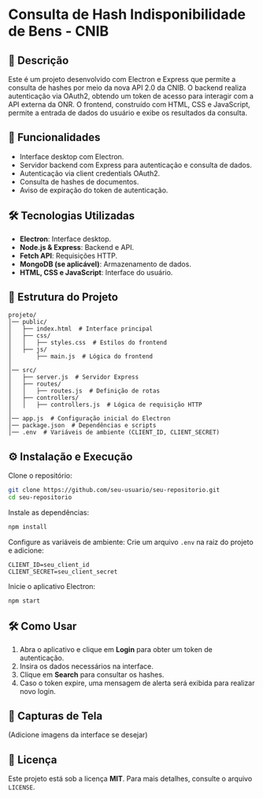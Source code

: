 # Consulta de Hash Indisponibilidade de Bens - CNIB

## 📌 Descrição

Este é um projeto desenvolvido com Electron e Express que permite a consulta de hashes por meio da nova API 2.0 da CNIB. O backend realiza autenticação via OAuth2, obtendo um token de acesso para interagir com a API externa da ONR. O frontend, construído com HTML, CSS e JavaScript, permite a entrada de dados do usuário e exibe os resultados da consulta.

## 🚀 Funcionalidades

- Interface desktop com Electron.
- Servidor backend com Express para autenticação e consulta de dados.
- Autenticação via client credentials OAuth2.
- Consulta de hashes de documentos.
- Aviso de expiração do token de autenticação.

## 🛠️ Tecnologias Utilizadas

- **Electron**: Interface desktop.
- **Node.js & Express**: Backend e API.
- **Fetch API**: Requisições HTTP.
- **MongoDB (se aplicável)**: Armazenamento de dados.
- **HTML, CSS e JavaScript**: Interface do usuário.

## 📂 Estrutura do Projeto

```
projeto/
│── public/
│   ├── index.html  # Interface principal
│   ├── css/
│   │   ├── styles.css  # Estilos do frontend
│   ├── js/
│       ├── main.js  # Lógica do frontend
│
│── src/
│   ├── server.js  # Servidor Express
│   ├── routes/
│   │   ├── routes.js  # Definição de rotas
│   ├── controllers/
│   │   ├── controllers.js  # Lógica de requisição HTTP
│
│── app.js  # Configuração inicial do Electron
│── package.json  # Dependências e scripts
│── .env  # Variáveis de ambiente (CLIENT_ID, CLIENT_SECRET)
```

## ⚙️ Instalação e Execução

Clone o repositório:

```sh
git clone https://github.com/seu-usuario/seu-repositorio.git
cd seu-repositorio
```

Instale as dependências:

```sh
npm install
```

Configure as variáveis de ambiente:
Crie um arquivo `.env` na raiz do projeto e adicione:

```
CLIENT_ID=seu_client_id
CLIENT_SECRET=seu_client_secret
```

Inicie o aplicativo Electron:

```sh
npm start
```

## 🛠️ Como Usar

1. Abra o aplicativo e clique em **Login** para obter um token de autenticação.
2. Insira os dados necessários na interface.
3. Clique em **Search** para consultar os hashes.
4. Caso o token expire, uma mensagem de alerta será exibida para realizar novo login.

## 📸 Capturas de Tela

(Adicione imagens da interface se desejar)

## 📄 Licença

Este projeto está sob a licença **MIT**. Para mais detalhes, consulte o arquivo `LICENSE`.
